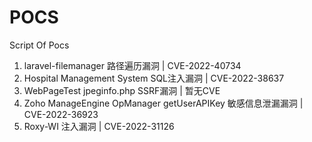 # POCS
Script Of Pocs
1. laravel-filemanager 路径遍历漏洞 | CVE-2022-40734
2. Hospital Management System SQL注入漏洞 | CVE-2022-38637
3. WebPageTest jpeginfo.php SSRF漏洞 | 暂无CVE
4. Zoho ManageEngine OpManager getUserAPIKey 敏感信息泄漏漏洞 | CVE-2022-36923
5. Roxy-WI 注入漏洞 | CVE-2022-31126